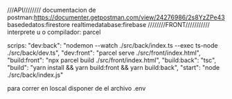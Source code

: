 
///API////////
documentacion de postman:https://documenter.getpostman.com/view/24276986/2s8YzZPe43
basededatos:firestore
realtimedatabase:firebase
////////FRONT///////////
interprete u o compilador: parcel
 
 
 scrips:
    "dev:back": "nodemon --watch ./src/back/index.ts --exec ts-node ./src/back/dev.ts",
    "dev:front": "parcel serve ./src/front/index.html",
    "build:front": "npx parcel build ./src/front/index.html",
    "build:back": "tsc",
    "build": "yarn install && yarn build:front && yarn build:back",
    "start": "node ./src/back/index.js"

para correr en loscal disponer de el archivo .env 

